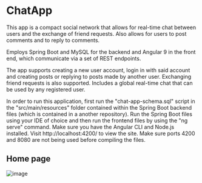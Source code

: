 # ChatApp

This app is a compact social network that allows for real-time chat between users and the exchange of friend requests. Also allows for users to post comments and to reply to comments. 

Employs Spring Boot and MySQL for the backend and Angular 9 in the front end, which communicate via a set of REST endpoints. 

The app supports creating a new user account, login in with said account and creating posts or replying to posts made by another user. Exchanging friend requests is also supported. Includes a global real-time chat that can be used by any registered user.

In order to run this application, first run the "chat-app-schema.sql" script in the "src/main/resources" folder contained within the Spring Boot backend files (which is contained in a another repository). 
Run the Spring Boot files using your IDE of choice and then run the frontend files by using the "ng serve" command. Make sure you have the Angular CLI and Node.js installed. Visit http://localhost:4200/ to view the site.
Make sure ports 4200 and 8080 are not being used before compiling the files.

## Home page

![image](https://user-images.githubusercontent.com/61985975/84664069-e6d34180-af15-11ea-8371-b062821efddf.png)


